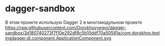 # dagger-sandbox
В этом проекте использую Dagger 2 в многомодульном проекте
https://raw.githubusercontent.com/Dorokhovyegor/dagger-sandbox/3d180740273f7f10e292df8c5b10ddf70a50581a/com.dorokhov.testingdagger.di.component.ApplicationComponent.svg
